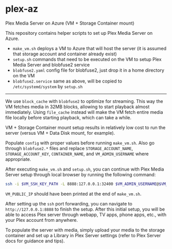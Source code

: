 # plex-az
Plex Media Server on Azure (VM + Storage Container mount)

This repository contains helper scripts to set up Plex Media Server on Azure.  
- `make_vm.sh` deploys a VM to Azure that will host the server (it is assumed that storage account and container already exist)
- `setup.sh` commands that need to be executed on the VM to setup Plex Media Server and blobfuse2 service
- `blobfuse2.yaml` config file for blobfuse2, just drop it in a home directory on the VM
- `blobfuse2.service` same as above, will be copied to `/etc/systemd/system` by `setup.sh`  

---


We use `block_cache` with `blobfuse2` to optimize for streaming. This way the VM fetches media in 32MB blocks, allowing to start playback almost immediately. Using `file_cache` instead will make the VM fetch entire media file locally before starting playback, which can take a while.

VM + Storage Container mount setup results in relatively low cost to run the server (versus VM + Data Disk mount, for example).

Populate `config` with proper values before running `make_vm.sh`. Also go through `blobfuse2.*` files and replace `STORAGE_ACCOUNT_NAME`, `STORAGE_ACCOUNT_KEY`, `CONTAINER_NAME`, and `VM_ADMIN_USERNAME` where appropriate. 

After executing `make_vm.sh` and `setup.sh`, you can continue with Plex Media Server setup through local browser by running the following command:
```bash
ssh -i $VM_SSH_KEY_PATH -L 8888:127.0.0.1:32400 $VM_ADMIN_USERNAME@$VM_PUBLIC_IP
```

`VM_PUBLIC_IP` should have been printed at the end of `make_vm.sh`. 

After setting up the `ssh` port forwarding, you can navigate to `http://127.0.0.1:8888` to finish the setup. After this initial setup, you will be able to access Plex server through webapp, TV apps, phone apps, etc., with your Plex account from anywhere. 

To populate the server with media, simply upload your media to the storage container and set up a Library in Plex Server settings (refer to Plex Server docs for guidance and tips).